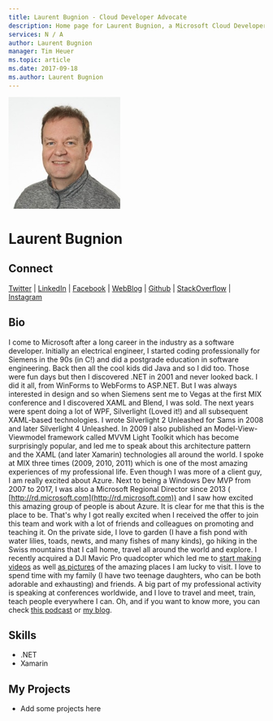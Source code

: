 ```yaml
---
title: Laurent Bugnion - Cloud Developer Advocate
description: Home page for Laurent Bugnion, a Microsoft Cloud Developer Advocate
services: N / A
author: Laurent Bugnion
manager: Tim Heuer
ms.topic: article
ms.date: 2017-09-18
ms.author: Laurent Bugnion
---
```


![Image of Laurent Bugnion](media/profiles/laurent-bugnion.png)

# Laurent Bugnion


## Connect
[Twitter](https://twitter.com/LBugnion) | [LinkedIn](https://linkedin.com/in/LBugnion) | [Facebook](https://facebook.com/LBugnion) | [WebBlog](http://blog.galasoft.ch) | [Github](https://github.com/LBugnion) | [StackOverflow](https://stackoverflow.com/users/12233/lbugnion) | [Instagram](https://www.instagram.com/LBugnion)

## Bio

I come to Microsoft after a long career in the industry as a software developer. Initially an electrical engineer, I started coding professionally for Siemens in the 90s (in C!) and did a postgrade education in software engineering. Back then all the cool kids did Java and so I did too. Those were fun days but then I discovered .NET in 2001 and never looked back. I did it all, from WinForms to WebForms to ASP.NET. But I was always interested in design and so when Siemens sent me to Vegas at the first MIX conference and I discovered XAML and Blend, I was sold. The next years were spent doing a lot of WPF, Silverlight (Loved it!) and all subsequent XAML-based technologies. I wrote Silverlight 2 Unleashed for Sams in 2008 and later Silverlight 4 Unleashed. In 2009 I also published an Model-View-Viewmodel framework called MVVM Light Toolkit which has become surprisingly popular, and led me to speak about this architecture pattern and the XAML (and later Xamarin) technologies all around the world. I spoke at MIX three times (2009, 2010, 2011) which is one of the most amazing experiences of my professional life.  Even though I was more of a client guy, I am really excited about Azure. Next to being a Windows Dev MVP from 2007 to 2017, I was also a Microsoft Regional Director since 2013 ( [http://rd.microsoft.com](http://rd.microsoft.com)) and I saw how excited this amazing group of people is about Azure. It is clear for me that this is the place to be. That's why I got really excited when I received the offer to join this team and work with a lot of friends and colleagues on promoting and teaching it. On the private side, I love to garden (I have a fish pond with water lilies, toads, newts, and many fishes of many kinds), go hiking in the Swiss mountains that I call home, travel all around the world and explore. I recently acquired a DJI Mavic Pro quadcopter which led me to [start making videos](https://www.youtube.com/channel/UCb_gm1NXTZXyvqgXAh_H32A/videos) as well [as pictures](https://www.instagram.com/lbugnion/) of the amazing places I am lucky to visit. I love to spend time with my family (I have two teenage daughters, who can be both adorable and exhausting) and friends. A big part of my professional activity is speaking at conferences worldwide, and I love to travel and meet, train, teach people everywhere I can. Oh, and if you want to know more, you can check [this podcast](https://wildermuth.com/hwpod/26/Laurent-Bugnion) or [my blog](http://blog.galasoft.ch/posts/).

## Skills

* .NET
* Xamarin


## My Projects

* Add some projects here
